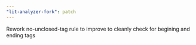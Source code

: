 ```yaml
---
"lit-analyzer-fork": patch
---
```


Rework no-unclosed-tag rule to improve to cleanly check for begining and ending tags
